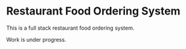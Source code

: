 # Restaurant Food Ordering System

This is a full stack restaurant food ordering system. 

Work is under progress.


